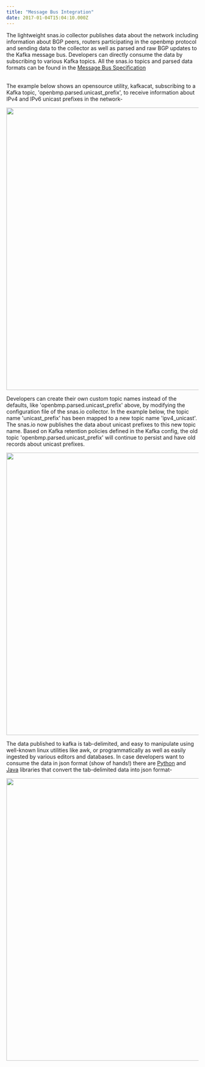 ```yaml
---
title: "Message Bus Integration"
date: 2017-01-04T15:04:10.000Z
---
```



<p>The lightweight snas.io collector publishes data about the network including information about BGP peers,
routers participating in the openbmp protocol and sending data to the collector as well as parsed and raw
BGP updates to the Kafka message bus. Developers can directly consume the data by subscribing to various Kafka topics.
All the snas.io topics and parsed data formats can be found in the <a href="/docs/message_bus_api">Message Bus Specification</a></p>

<p><br>The example below shows an opensource utility, kafkacat, subscribing to a Kafka topic, 'openbmp.parsed.unicast_prefix', to
receive information about IPv4 and IPv6 unicast prefixes in the network-</p>
<img src="/img/topic_name_change_for_website.png" alt="" class="left db mb1" style="width: 740px">

<p>Developers can create their own custom topic names instead of the defaults, like 'openbmp.parsed.unicast_prefix' above,
by modifying the configuration file of the snas.io collector. In the example below, the topic name 'unicast_prefix' has been mapped
to a new topic name 'ipv4_unicast'. The snas.io now publishes the data about unicast prefixes to this new topic name.
Based on Kafka retention policies defined in the Kafka config, the old topic 'openbmp.parsed.unicast_prefix' will continue
to persist and have old records about unicast prefixes.</p>

<img src="/img/topic_name_change_for_website_2.png" alt="" class="left db mb1" style="width: 740px">

<p>The data published to kafka is tab-delimited, and easy to manipulate using well-known linux utilities like awk, or
    programmatically as well as easily ingested by various editors and databases. In case developers want to consume the data in
json format (show of hands!) there are  <a href="https://github.com/OpenBMP/openbmp-python-api-message">Python</a> and
    <a href="https://github.com/OpenBMP/openbmp-java-api-message">Java</a> libraries that convert the tab-delimited data into
json format-</p>

<img src="/img/python_lib_output_for_website.png" alt="" class="left db mb1" style="width: 740px">